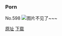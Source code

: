 ### Porn
No.598
![图片不见了~~~](https://imgs.xkcd.com/comics/porn.png)

[原址](https://xkcd.com//598) [下载](https://imgs.xkcd.com/comics/porn.png)

